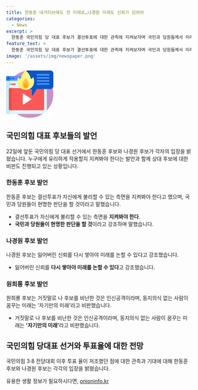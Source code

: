 ```yaml
---
title: 한동훈 네거티브에도 전 미래로…나경원 미래도 신뢰가 있어야
categories:
  - News
excerpt: >
  한동훈 국민의힘 당 대표 후보가 결선투표에 대한 관측에 지켜보자며 국민과 당원들께서 미래와 변화를 위한 현명한 판단을 하실 것이라 생각한다고 전했다. 한편, 나경원 당 대표 후보는 당원과 지지층으로부터 잃어버린 신뢰부터 다시 쌓아야 미래를 논할 수 있다는 발언을 했다. 두 후보는 서로를 비난하고 자신의 성격에 대한 입장을 피력했다. 국민의힘은 22일까지 ARS 투표를 진행하고, 23일에는 결선투표가 예정되어 있다.
feature_text: >
  한동훈 국민의힘 당 대표 후보가 결선투표에 대한 관측에 지켜보자며 국민과 당원들께서 미래와 변화를 위한 현명한 판단을 하실 것이라 생각한다고 전했다. 한편, 나경원 당 대표 후보는 당원과 지지층으로부터 잃어버린 신뢰부터 다시 쌓아야 미래를 논할 수 있다는 발언을 했다. 두 후보는 서로를 비난하고 자신의 성격에 대한 입장을 피력했다. 국민의힘은 22일까지 ARS 투표를 진행하고, 23일에는 결선투표가 예정되어 있다.
image: '/assets/img/newspaper.png'
---
```


<p><img src="/assets/img/news.png" alt="rentncar 속보" /></p>

<h2 data-ke-size="size26">국민의힘 대표 후보들의 발언</h2>

<p data-ke-size="size16">22일에 앞둔 국민의힘 당 대표 선거에서 한동훈 후보와 나경원 후보가 각자의 입장을 밝혔습니다. 누구에게 유리하게 작용할지 지켜봐야 한다는 발언과 함께 상대 후보에 대한 비판도 진행되고 있는 상황입니다.</p>

<h3>한동훈 후보 발언</h3>

<p data-ke-size="size16">한동훈 후보는 결선투표가 자신에게 불리할 수 있는 측면을 지켜봐야 한다고 했으며, 국민과 당원들이 현명한 판단을 할 것이라고 말했습니다.</p>

<ul>
    <li>결선투표가 자신에게 불리할 수 있는 측면을 <b>지켜봐야 한다</b>.</li>
    <li><b>국민과 당원들이 현명한 판단을 할 것</b>이라고 강조하며 말했습니다.</li>
</ul>

<h3>나경원 후보 발언</h3>

<p data-ke-size="size16">나경원 후보는 잃어버린 신뢰를 다시 쌓아야 미래를 논할 수 있다고 강조했습니다.</p>

<ul>
    <li>잃어버린 신뢰를 <b>다시 쌓아야 미래를 논할 수 있다</b>고 강조했습니다.</li>
</ul>

<h3>원희룡 후보 발언</h3>

<p data-ke-size="size16">원희룡 후보는 거짓말로 나 후보를 비난한 것은 인신공격이라며, 동지의식 없는 사람이 꿈꾸는 미래는 '자기만의 미래'라고 비판했습니다.</p>

<ul>
    <li>거짓말로 나 후보를 비난한 것은 인신공격이라며, 동지의식 없는 사람이 꿈꾸는 미래는 <b>'자기만의 미래'</b>라고 비판했습니다.</li>
</ul>

<h2 data-ke-size="size26">국민의힘 당대표 선거와 투표율에 대한 전망</h2>

<p data-ke-size="size16">국민의힘 3·8 전당대회 이후 투표 율이 저조했던 점에 대한 관측과 기대에 대해 한동훈 후보와 나경원 후보는 각각의 입장을 밝혔습니다.</p>
유용한 생활 정보가 필요하시다면, <a href="https://onioninfo.kr" rel="dofollow">onioninfo.kr</a>


